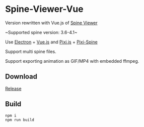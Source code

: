 # Spine-Viewer-Vue

Version rewritten with Vue.js of [Spine Viewer](https://github.com/anosu/Spine-Viewer)

~Supported spine version: 3.6-4.1~

Use [Electron](https://www.electronjs.org) + [Vue.js](https://vuejs.org/)
and [Pixi.js](https://github.com/pixijs/pixijs) + [Pixi-Spine](https://github.com/pixijs/spine)

Support multi spine files.

Support exporting animation as GIF/MP4 with embedded ffmpeg.

## Download

[Release](https://github.com/anosu/Spine-Viewer-Vue/releases)

## Build

```
npm i
npm run build
```